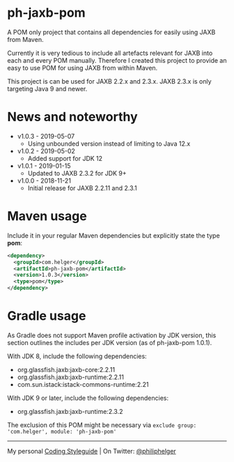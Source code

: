 # ph-jaxb-pom

A POM only project that contains all dependencies for easily using JAXB from Maven.

Currently it is very tedious to include all artefacts relevant for JAXB into each and every POM manually.
Therefore I created this project to provide an easy to use POM for using JAXB from within Maven.

This project is can be used for JAXB 2.2.x and 2.3.x.
JAXB 2.3.x is only targeting Java 9 and newer. 

# News and noteworthy

* v1.0.3 - 2019-05-07
    * Using unbounded version instead of limiting to Java 12.x
* v1.0.2 - 2019-05-02
    * Added support for JDK 12
* v1.0.1 - 2019-01-15
    * Updated to JAXB 2.3.2 for JDK 9+
* v1.0.0 - 2018-11-21
    * Initial release for JAXB 2.2.11 and 2.3.1

# Maven usage

Include it in your regular Maven dependencies but explicitly state the type **pom**:

```xml
<dependency>
  <groupId>com.helger</groupId>
  <artifactId>ph-jaxb-pom</artifactId>
  <version>1.0.3</version>
  <type>pom</type>
</dependency>
```

# Gradle usage

As Gradle does not support Maven profile activation by JDK version, this section outlines the includes per JDK version (as of ph-jaxb-pom 1.0.1).

With JDK 8, include the following dependencies:
* org.glassfish.jaxb:jaxb-core:2.2.11
* org.glassfish.jaxb:jaxb-runtime:2.2.11
* com.sun.istack:istack-commons-runtime:2.21

With JDK 9 or later, include the following dependencies:
* org.glassfish.jaxb:jaxb-runtime:2.3.2

The exclusion of this POM might be necessary via `exclude group: 'com.helger', module: 'ph-jaxb-pom'`

---

My personal [Coding Styleguide](https://github.com/phax/meta/blob/master/CodingStyleguide.md) |
On Twitter: <a href="https://twitter.com/philiphelger">@philiphelger</a>
